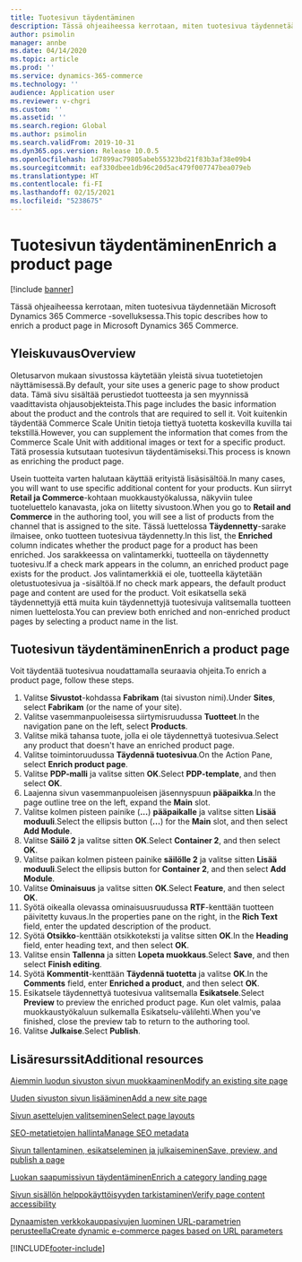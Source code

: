 ```yaml
---
title: Tuotesivun täydentäminen
description: Tässä ohjeaiheessa kerrotaan, miten tuotesivua täydennetään Microsoft Dynamics 365 Commerce -sovelluksessa.
author: psimolin
manager: annbe
ms.date: 04/14/2020
ms.topic: article
ms.prod: ''
ms.service: dynamics-365-commerce
ms.technology: ''
audience: Application user
ms.reviewer: v-chgri
ms.custom: ''
ms.assetid: ''
ms.search.region: Global
ms.author: psimolin
ms.search.validFrom: 2019-10-31
ms.dyn365.ops.version: Release 10.0.5
ms.openlocfilehash: 1d7899ac79805abeb55323bd21f83b3af38e09b4
ms.sourcegitcommit: eaf330dbee1db96c20d5ac479f007747bea079eb
ms.translationtype: HT
ms.contentlocale: fi-FI
ms.lasthandoff: 02/15/2021
ms.locfileid: "5238675"
---
```

# <a name="enrich-a-product-page"></a><span data-ttu-id="61497-103">Tuotesivun täydentäminen</span><span class="sxs-lookup"><span data-stu-id="61497-103">Enrich a product page</span></span>


[!include [banner](includes/banner.md)]

<span data-ttu-id="61497-104">Tässä ohjeaiheessa kerrotaan, miten tuotesivua täydennetään Microsoft Dynamics 365 Commerce -sovelluksessa.</span><span class="sxs-lookup"><span data-stu-id="61497-104">This topic describes how to enrich a product page in Microsoft Dynamics 365 Commerce.</span></span>

## <a name="overview"></a><span data-ttu-id="61497-105">Yleiskuvaus</span><span class="sxs-lookup"><span data-stu-id="61497-105">Overview</span></span>

<span data-ttu-id="61497-106">Oletusarvon mukaan sivustossa käytetään yleistä sivua tuotetietojen näyttämisessä.</span><span class="sxs-lookup"><span data-stu-id="61497-106">By default, your site uses a generic page to show product data.</span></span> <span data-ttu-id="61497-107">Tämä sivu sisältää perustiedot tuotteesta ja sen myynnissä vaadittavista ohjausobjekteista.</span><span class="sxs-lookup"><span data-stu-id="61497-107">This page includes the basic information about the product and the controls that are required to sell it.</span></span> <span data-ttu-id="61497-108">Voit kuitenkin täydentää Commerce Scale Unitin tietoja tiettyä tuotetta koskevilla kuvilla tai tekstillä.</span><span class="sxs-lookup"><span data-stu-id="61497-108">However, you can supplement the information that comes from the Commerce Scale Unit with additional images or text for a specific product.</span></span> <span data-ttu-id="61497-109">Tätä prosessia kutsutaan tuotesivun täydentämiseksi.</span><span class="sxs-lookup"><span data-stu-id="61497-109">This process is known as enriching the product page.</span></span>

<span data-ttu-id="61497-110">Usein tuotteita varten halutaan käyttää erityistä lisäsisältöä.</span><span class="sxs-lookup"><span data-stu-id="61497-110">In many cases, you will want to use specific additional content for your products.</span></span> <span data-ttu-id="61497-111">Kun siirryt **Retail ja Commerce**-kohtaan muokkaustyökalussa, näkyviin tulee tuoteluettelo kanavasta, joka on liitetty sivustoon.</span><span class="sxs-lookup"><span data-stu-id="61497-111">When you go to **Retail and Commerce** in the authoring tool, you will see a list of products from the channel that is assigned to the site.</span></span> <span data-ttu-id="61497-112">Tässä luettelossa **Täydennetty**-sarake ilmaisee, onko tuotteen tuotesivua täydennetty.</span><span class="sxs-lookup"><span data-stu-id="61497-112">In this list, the **Enriched** column indicates whether the product page for a product has been enriched.</span></span> <span data-ttu-id="61497-113">Jos sarakkeessa on valintamerkki, tuotteella on täydennetty tuotesivu.</span><span class="sxs-lookup"><span data-stu-id="61497-113">If a check mark appears in the column, an enriched product page exists for the product.</span></span> <span data-ttu-id="61497-114">Jos valintamerkkiä ei ole, tuotteella käytetään oletustuotesivua ja -sisältöä.</span><span class="sxs-lookup"><span data-stu-id="61497-114">If no check mark appears, the default product page and content are used for the product.</span></span> <span data-ttu-id="61497-115">Voit esikatsella sekä täydennettyjä että muita kuin täydennettyjä tuotesivuja valitsemalla tuotteen nimen luettelosta.</span><span class="sxs-lookup"><span data-stu-id="61497-115">You can preview both enriched and non-enriched product pages by selecting a product name in the list.</span></span>

## <a name="enrich-a-product-page"></a><span data-ttu-id="61497-116">Tuotesivun täydentäminen</span><span class="sxs-lookup"><span data-stu-id="61497-116">Enrich a product page</span></span>

<span data-ttu-id="61497-117">Voit täydentää tuotesivua noudattamalla seuraavia ohjeita.</span><span class="sxs-lookup"><span data-stu-id="61497-117">To enrich a product page, follow these steps.</span></span>

1. <span data-ttu-id="61497-118">Valitse **Sivustot**-kohdassa **Fabrikam** (tai sivuston nimi).</span><span class="sxs-lookup"><span data-stu-id="61497-118">Under **Sites**, select **Fabrikam** (or the name of your site).</span></span>
1. <span data-ttu-id="61497-119">Valitse vasemmanpuoleisessa siirtymisruudussa **Tuotteet**.</span><span class="sxs-lookup"><span data-stu-id="61497-119">In the navigation pane on the left, select **Products**.</span></span>
1. <span data-ttu-id="61497-120">Valitse mikä tahansa tuote, jolla ei ole täydennettyä tuotesivua.</span><span class="sxs-lookup"><span data-stu-id="61497-120">Select any product that doesn't have an enriched product page.</span></span>
1. <span data-ttu-id="61497-121">Valitse toimintoruudussa **Täydennä tuotesivua**.</span><span class="sxs-lookup"><span data-stu-id="61497-121">On the Action Pane, select **Enrich product page**.</span></span>
1. <span data-ttu-id="61497-122">Valitse **PDP-malli** ja valitse sitten **OK**.</span><span class="sxs-lookup"><span data-stu-id="61497-122">Select **PDP-template**, and then select **OK**.</span></span>
1. <span data-ttu-id="61497-123">Laajenna sivun vasemmanpuoleisen jäsennyspuun **pääpaikka**.</span><span class="sxs-lookup"><span data-stu-id="61497-123">In the page outline tree on the left, expand the **Main** slot.</span></span>
1. <span data-ttu-id="61497-124">Valitse kolmen pisteen painike (**...**) **pääpaikalle** ja valitse sitten **Lisää moduuli**.</span><span class="sxs-lookup"><span data-stu-id="61497-124">Select the ellipsis button (**...**) for the **Main** slot, and then select **Add Module**.</span></span>
1. <span data-ttu-id="61497-125">Valitse **Säilö 2** ja valitse sitten **OK**.</span><span class="sxs-lookup"><span data-stu-id="61497-125">Select **Container 2**, and then select **OK**.</span></span>
1. <span data-ttu-id="61497-126">Valitse paikan kolmen pisteen painike **säilölle 2** ja valitse sitten **Lisää moduuli**.</span><span class="sxs-lookup"><span data-stu-id="61497-126">Select the ellipsis button for **Container 2**, and then select **Add Module**.</span></span>
1. <span data-ttu-id="61497-127">Valitse **Ominaisuus** ja valitse sitten **OK**.</span><span class="sxs-lookup"><span data-stu-id="61497-127">Select **Feature**, and then select **OK**.</span></span>
1. <span data-ttu-id="61497-128">Syötä oikealla olevassa ominaisuusruudussa **RTF**-kenttään tuotteen päivitetty kuvaus.</span><span class="sxs-lookup"><span data-stu-id="61497-128">In the properties pane on the right, in the **Rich Text** field, enter the updated description of the product.</span></span>
1. <span data-ttu-id="61497-129">Syötä **Otsikko**-kenttään otsikkoteksti ja valitse sitten **OK**.</span><span class="sxs-lookup"><span data-stu-id="61497-129">In the **Heading** field, enter heading text, and then select **OK**.</span></span>
1. <span data-ttu-id="61497-130">Valitse ensin **Tallenna** ja sitten **Lopeta muokkaus**.</span><span class="sxs-lookup"><span data-stu-id="61497-130">Select **Save**, and then select **Finish editing**.</span></span>
1. <span data-ttu-id="61497-131">Syötä **Kommentit**-kenttään **Täydennä tuotetta** ja valitse **OK**.</span><span class="sxs-lookup"><span data-stu-id="61497-131">In the **Comments** field, enter **Enriched a product**, and then select **OK**.</span></span>
1. <span data-ttu-id="61497-132">Esikatsele täydennettyä tuotesivua valitsemalla **Esikatsele**.</span><span class="sxs-lookup"><span data-stu-id="61497-132">Select **Preview** to preview the enriched product page.</span></span> <span data-ttu-id="61497-133">Kun olet valmis, palaa muokkaustyökaluun sulkemalla Esikatselu-välilehti.</span><span class="sxs-lookup"><span data-stu-id="61497-133">When you've finished, close the preview tab to return to the authoring tool.</span></span>
1. <span data-ttu-id="61497-134">Valitse **Julkaise**.</span><span class="sxs-lookup"><span data-stu-id="61497-134">Select **Publish**.</span></span>

## <a name="additional-resources"></a><span data-ttu-id="61497-135">Lisäresurssit</span><span class="sxs-lookup"><span data-stu-id="61497-135">Additional resources</span></span>

[<span data-ttu-id="61497-136">Aiemmin luodun sivuston sivun muokkaaminen</span><span class="sxs-lookup"><span data-stu-id="61497-136">Modify an existing site page</span></span>](modify-existing-page.md)

[<span data-ttu-id="61497-137">Uuden sivuston sivun lisääminen</span><span class="sxs-lookup"><span data-stu-id="61497-137">Add a new site page</span></span>](add-new-page.md)

[<span data-ttu-id="61497-138">Sivun asettelujen valitseminen</span><span class="sxs-lookup"><span data-stu-id="61497-138">Select page layouts</span></span>](select-page-layouts.md)

[<span data-ttu-id="61497-139">SEO-metatietojen hallinta</span><span class="sxs-lookup"><span data-stu-id="61497-139">Manage SEO metadata</span></span>](manage-seo-metadata.md)

[<span data-ttu-id="61497-140">Sivun tallentaminen, esikatseleminen ja julkaiseminen</span><span class="sxs-lookup"><span data-stu-id="61497-140">Save, preview, and publish a page</span></span>](save-preview-publish-page.md)

[<span data-ttu-id="61497-141">Luokan saapumissivun täydentäminen</span><span class="sxs-lookup"><span data-stu-id="61497-141">Enrich a category landing page</span></span>](enrich-category-page.md)

[<span data-ttu-id="61497-142">Sivun sisällön helppokäyttöisyyden tarkistaminen</span><span class="sxs-lookup"><span data-stu-id="61497-142">Verify page content accessibility</span></span>](verify-accessibility.md)

[<span data-ttu-id="61497-143">Dynaamisten verkkokauppasivujen luominen URL-parametrien perusteella</span><span class="sxs-lookup"><span data-stu-id="61497-143">Create dynamic e-commerce pages based on URL parameters</span></span>](create-dynamic-pages.md)


[!INCLUDE[footer-include](../includes/footer-banner.md)]